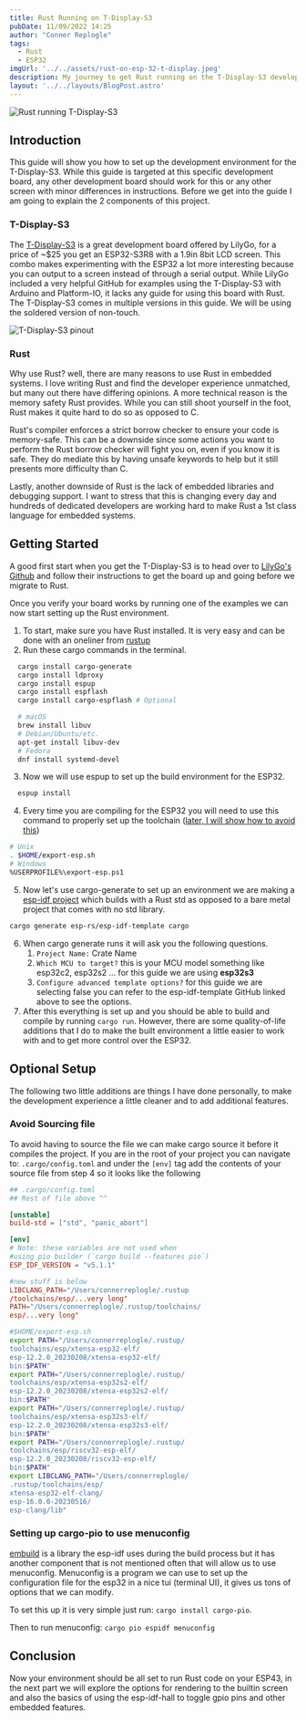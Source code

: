 ```yaml
---
title: Rust Running on T-Display-S3
pubDate: 11/09/2022 14:25
author: "Conner Replogle"
tags:
  - Rust
  - ESP32
imgUrl: '../../assets/rust-on-esp-32-t-display.jpeg'
description: My journey to get Rust running on the T-Display-S3 development board.
layout: '../../layouts/BlogPost.astro'
---
```




![Rust running T-Display-S3](/posts-content/Rust_on_esp32_t_display_s3.jpeg)

## Introduction
This guide will show you how to set up the development environment for the T-Display-S3. While this guide is targeted at this specific development board, any other development board should work for this or any other screen with minor differences in instructions. Before we get into the guide I am going to explain the 2 components of this project.

### T-Display-S3
The [T-Display-S3](https://www.lilygo.cc/products/t-display-s3) is a great development board offered by LilyGo, for a price of ~$25 you get an ESP32-S3R8 with a 1.9in 8bit LCD screen. This combo makes experimenting with the ESP32 a lot more interesting because you can output to a screen instead of through a serial output. While LilyGo included a very helpful GitHub for examples using the T-Display-S3 with Arduino and Platform-IO, it lacks any guide for using this board with Rust. The T-Display-S3 comes in multiple versions in this guide. We will be using the soldered version of non-touch.

![T-Display-S3 pinout](/posts-content/T-DISPLAY-S3.jpg)

### Rust
Why use Rust? well, there are many reasons to use Rust in embedded systems. I love writing Rust and find the developer experience unmatched, but many out there have differing opinions. A more technical reason is the memory safety Rust provides. While you can still shoot yourself in the foot, Rust makes it quite hard to do so as opposed to C. 

Rust's compiler enforces a strict borrow checker to ensure your code is memory-safe. This can be a downside since some actions you want to perform the Rust borrow checker will fight you on, even if you know it is safe. They do mediate this by having unsafe keywords to help but it still presents more difficulty than C. 

Lastly, another downside of Rust is the lack of embedded libraries and debugging support. I want to stress that this is changing every day and hundreds of dedicated developers are working hard to make Rust a 1st class language for embedded systems. 


## Getting Started
A good first start when you get the T-Display-S3 is to head over to [LilyGo's Github](https://github.com/Xinyuan-LilyGO/T-Display-S3) and follow their instructions to get the board up and going before we migrate to Rust. 

Once you verify your board works by running one of the examples we can now start setting up the Rust environment.

1. To start, make sure you have Rust installed. It is very easy and can be done with an oneliner from [rustup](rustup.rs)
2. Run these cargo commands in the terminal.
```sh
  cargo install cargo-generate
  cargo install ldproxy
  cargo install espup
  cargo install espflash
  cargo install cargo-espflash # Optional

  # macOS
  brew install libuv
  # Debian/Ubuntu/etc.
  apt-get install libuv-dev
  # Fedora
  dnf install systemd-devel
```
3. Now we will use espup to set up the build environment for the ESP32.
```sh
  espup install
```

4. Every time you are compiling for the ESP32 you will need to use this command to properly set up the toolchain ([later, I will show how to avoid this](#avoid-sourcing-file))
```sh
# Unix
. $HOME/export-esp.sh
# Windows
%USERPROFILE%\export-esp.ps1
```
5. Now let's use cargo-generate to set up an environment
  we are making a [esp-idf project](https://github.com/esp-rs/esp-idf-template#prerequisites) which builds with a Rust std as opposed to a bare metal project that comes with no std library. 
  ```sh
  cargo generate esp-rs/esp-idf-template cargo
  ```
6. When cargo generate runs it will ask you the following questions.
    1. ``Project Name:`` Crate Name
    2. ``Which MCU to target?`` this is your MCU model something like esp32c2, esp32s2 ... for this guide we are using __esp32s3__
    3. ``Configure advanced template options?`` for this guide we are selecting false you can refer to the esp-idf-template GitHub linked above to see the options.
7. After this everything is set up and you should be able to build and compile by running ``cargo run``. However, there are some quality-of-life additions that I do to make the built environment a little easier to work with and to get more control over the ESP32.


## Optional Setup
The following two little additions are things I have done personally, to make the development experience 
a little cleaner and to add additional features.

### Avoid Sourcing file
  To avoid having to source the file we can make cargo source it before it compiles the project.
  If you are in the root of your project you can navigate to: ``.cargo/config.toml`` and under the ``[env]`` tag add the contents of your source file from step 4
  so it looks like the following
  ```toml
## .cargo/config.toml
## Rest of file above ^^

[unstable]
build-std = ["std", "panic_abort"]

[env]
# Note: these variables are not used when 
#using pio builder (`cargo build --features pio`)
ESP_IDF_VERSION = "v5.1.1"

#new stuff is below
LIBCLANG_PATH="/Users/connerreplogle/.rustup
/toolchains/esp/...very long"
PATH="/Users/connerreplogle/.rustup/toolchains/
esp/...very long"
```

```sh
#$HOME/export-esp.sh
export PATH="/Users/connerreplogle/.rustup/
toolchains/esp/xtensa-esp32-elf/
esp-12.2.0_20230208/xtensa-esp32-elf/
bin:$PATH"
export PATH="/Users/connerreplogle/.rustup/
toolchains/esp/xtensa-esp32s2-elf/
esp-12.2.0_20230208/xtensa-esp32s2-elf/
bin:$PATH"
export PATH="/Users/connerreplogle/.rustup/
toolchains/esp/xtensa-esp32s3-elf/
esp-12.2.0_20230208/xtensa-esp32s3-elf/
bin:$PATH"
export PATH="/Users/connerreplogle/.rustup/
toolchains/esp/riscv32-esp-elf/
esp-12.2.0_20230208/riscv32-esp-elf/
bin:$PATH"
export LIBCLANG_PATH="/Users/connerreplogle/
.rustup/toolchains/esp/
xtensa-esp32-elf-clang/
esp-16.0.0-20230516/
esp-clang/lib"
```

### Setting up cargo-pio to use menuconfig
[embuild](https://github.com/esp-rs/embuild) is a library the esp-idf uses during the build process but it has another component that is not mentioned often that will allow us to use menuconfig. Menuconfig is a program we can use to set up the configuration file for the esp32 in a nice tui (terminal UI), it gives us tons of options that we can modify. 

To set this up it is very simple just run:
``cargo install cargo-pio``.

Then to run menuconfig: ``cargo pio espidf menuconfig``

## Conclusion
Now your environment should be all set to run Rust code on your ESP43, in the next part we will explore the options for rendering to the builtin screen and also the basics of using the esp-idf-hall to toggle gpio pins and other embedded features.
















